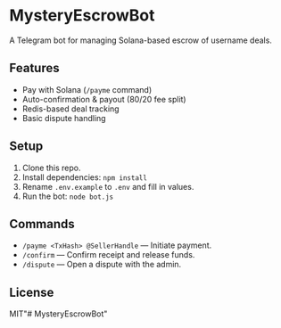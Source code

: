 # MysteryEscrowBot

A Telegram bot for managing Solana-based escrow of username deals.

## Features

- Pay with Solana (`/payme` command)
- Auto-confirmation & payout (80/20 fee split)
- Redis-based deal tracking
- Basic dispute handling

## Setup

1. Clone this repo.
2. Install dependencies: `npm install`
3. Rename `.env.example` to `.env` and fill in values.
4. Run the bot: `node bot.js`

## Commands

- `/payme <TxHash> @SellerHandle` — Initiate payment.
- `/confirm` — Confirm receipt and release funds.
- `/dispute` — Open a dispute with the admin.

## License

MIT"# MysteryEscrowBot" 
